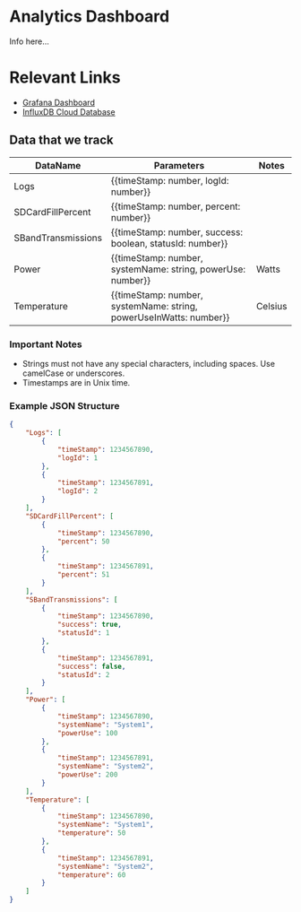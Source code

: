 # Analytics Dashboard

Info here...

# Relevant Links
- [Grafana Dashboard](https://dsstesting.grafana.net/d/c56d74c9-74d1-4ce4-935c-6791fa3e3cad/dss-testing?orgId=1&from=now-7d&to=now&src=hg_notification_free)
- [InfluxDB Cloud Database](https://us-east-1-1.aws.cloud2.influxdata.com/orgs/3e8389e311b2b4b3/data-explorer?fluxScriptEditor)
  
## Data that we track

| DataName           | Parameters                                                         | Notes   |
| ------------------ | ------------------------------------------------------------------ | ------- |
| Logs               | {{timeStamp: number, logId: number}}                               |         |
| SDCardFillPercent  | {{timeStamp: number, percent: number}}                             |         |
| SBandTransmissions | {{timeStamp: number, success: boolean, statusId: number}}          |         |
| Power              | {{timeStamp: number, systemName: string, powerUse: number}}        | Watts   |
| Temperature        | {{timeStamp: number, systemName: string, powerUseInWatts: number}} | Celsius |

### Important Notes
- Strings must not have any special characters, including spaces. Use camelCase or underscores.
- Timestamps are in Unix time.

### Example JSON Structure

```json
{
	"Logs": [
		{
			"timeStamp": 1234567890,
			"logId": 1
		},
		{
			"timeStamp": 1234567891,
			"logId": 2
		}
	],
	"SDCardFillPercent": [
		{
			"timeStamp": 1234567890,
			"percent": 50
		},
		{
			"timeStamp": 1234567891,
			"percent": 51
		}
	],
	"SBandTransmissions": [
		{
			"timeStamp": 1234567890,
			"success": true,
			"statusId": 1
		},
		{
			"timeStamp": 1234567891,
			"success": false,
			"statusId": 2
		}
	],
	"Power": [
		{
			"timeStamp": 1234567890,
			"systemName": "System1",
			"powerUse": 100
		},
		{
			"timeStamp": 1234567891,
			"systemName": "System2",
			"powerUse": 200
		}
	],
	"Temperature": [
		{
			"timeStamp": 1234567890,
			"systemName": "System1",
			"temperature": 50
		},
		{
			"timeStamp": 1234567891,
			"systemName": "System2",
			"temperature": 60
		}
	]
}
```